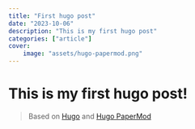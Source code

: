 ```yaml
---
title: "First hugo post"
date: "2023-10-06"
description: "This is my first hugo post"
categories: ["article"]
cover:
    image: "assets/hugo-papermod.png"
---
```

# This is my first hugo post!
> Based on [Hugo](https://github.com/gohugoio/hugo) and [Hugo PaperMod](https://github.com/adityatelange/hugo-PaperMod)